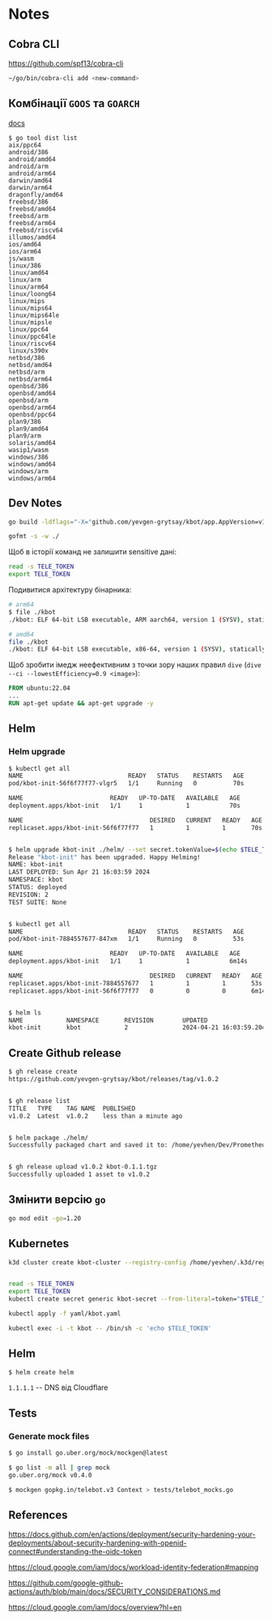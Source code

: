 # Notes

## Cobra CLI
https://github.com/spf13/cobra-cli

```sh
~/go/bin/cobra-cli add <new-command>

```

## Комбінації `GOOS` та `GOARCH`
[docs](https://go.dev/doc/install/source#environment)
```
$ go tool dist list
aix/ppc64
android/386
android/amd64
android/arm
android/arm64
darwin/amd64
darwin/arm64
dragonfly/amd64
freebsd/386
freebsd/amd64
freebsd/arm
freebsd/arm64
freebsd/riscv64
illumos/amd64
ios/amd64
ios/arm64
js/wasm
linux/386
linux/amd64
linux/arm
linux/arm64
linux/loong64
linux/mips
linux/mips64
linux/mips64le
linux/mipsle
linux/ppc64
linux/ppc64le
linux/riscv64
linux/s390x
netbsd/386
netbsd/amd64
netbsd/arm
netbsd/arm64
openbsd/386
openbsd/amd64
openbsd/arm
openbsd/arm64
openbsd/ppc64
plan9/386
plan9/amd64
plan9/arm
solaris/amd64
wasip1/wasm
windows/386
windows/amd64
windows/arm
windows/arm64
```

## Dev Notes

```sh
go build -ldflags="-X="github.com/yevgen-grytsay/kbot/app.AppVersion=v1.0.0
```

```sh
gofmt -s -w ./
```

Щоб в історії команд не залишити sensitive дані:
```sh
read -s TELE_TOKEN
export TELE_TOKEN
```

Подивитися архітектуру бінарника:
```sh
# arm64
$ file ./kbot 
./kbot: ELF 64-bit LSB executable, ARM aarch64, version 1 (SYSV), statically linked, Go BuildID=dFUkN9gBrewkchuNLQel/jHQoD8nCG19muqABdANI/MyD6bEGfVTg7pkrlv_ln/ksh8tS5dFXJu4Sm0Y-zA, with debug_info, not stripped

# amd64
file ./kbot 
./kbot: ELF 64-bit LSB executable, x86-64, version 1 (SYSV), statically linked, Go BuildID=difsgrmEqQwNcFjKB23t/zbYpMcL0C92OhTP4i_wq/EKF8uqFXJfxzP95wFk_2/Kfz--gpAmfZnNOn_t9yB, with debug_info, not stripped
```


Щоб зробити імедж неефективним з точки зору наших правил `dive` (`dive --ci --lowestEfficiency=0.9 <image>`):
```Dockerfile
FROM ubuntu:22.04
...
RUN apt-get update && apt-get upgrade -y
```


## Helm

### Helm upgrade

```sh
$ kubectl get all
NAME                             READY   STATUS    RESTARTS   AGE
pod/kbot-init-56f6f77f77-vlgr5   1/1     Running   0          70s

NAME                        READY   UP-TO-DATE   AVAILABLE   AGE
deployment.apps/kbot-init   1/1     1            1           70s

NAME                                   DESIRED   CURRENT   READY   AGE
replicaset.apps/kbot-init-56f6f77f77   1         1         1       70s


$ helm upgrade kbot-init ./helm/ --set secret.tokenValue=$(echo $TELE_TOKEN | tr -d '\n' | base64)
Release "kbot-init" has been upgraded. Happy Helming!
NAME: kbot-init
LAST DEPLOYED: Sun Apr 21 16:03:59 2024
NAMESPACE: kbot
STATUS: deployed
REVISION: 2
TEST SUITE: None


$ kubectl get all
NAME                             READY   STATUS    RESTARTS   AGE
pod/kbot-init-7884557677-847xm   1/1     Running   0          53s

NAME                        READY   UP-TO-DATE   AVAILABLE   AGE
deployment.apps/kbot-init   1/1     1            1           6m14s

NAME                                   DESIRED   CURRENT   READY   AGE
replicaset.apps/kbot-init-7884557677   1         1         1       53s
replicaset.apps/kbot-init-56f6f77f77   0         0         0       6m14s


$ helm ls
NAME            NAMESPACE       REVISION        UPDATED                                         STATUS          CHART           APP VERSION
kbot-init       kbot            2               2024-04-21 16:03:59.204850282 +0300 EEST        deployed        kbot-0.1.0      1.16.0
```

## Create Github release
```sh
$ gh release create
https://github.com/yevgen-grytsay/kbot/releases/tag/v1.0.2


$ gh release list
TITLE   TYPE    TAG NAME  PUBLISHED             
v1.0.2  Latest  v1.0.2    less than a minute ago


$ helm package ./helm/
Successfully packaged chart and saved it to: /home/yevhen/Dev/Prometheus DevOps/kbot/kbot-0.1.1.tgz


$ gh release upload v1.0.2 kbot-0.1.1.tgz
Successfully uploaded 1 asset to v1.0.2
```

## Змінити версію `go`
```sh
go mod edit -go=1.20
```


## Kubernetes

```sh
k3d cluster create kbot-cluster --registry-config /home/yevhen/.k3d/registries.yaml


read -s TELE_TOKEN
export TELE_TOKEN
kubectl create secret generic kbot-secret --from-literal=token="$TELE_TOKEN"

kubectl apply -f yaml/kbot.yaml

kubectl exec -i -t kbot -- /bin/sh -c 'echo $TELE_TOKEN'
```

## Helm
```sh
$ helm create helm
```
`1.1.1.1` -- DNS від Cloudflare

## Tests
### Generate mock files
```sh
$ go install go.uber.org/mock/mockgen@latest

$ go list -m all | grep mock
go.uber.org/mock v0.4.0

$ mockgen gopkg.in/telebot.v3 Context > tests/telebot_mocks.go
```


## References

https://docs.github.com/en/actions/deployment/security-hardening-your-deployments/about-security-hardening-with-openid-connect#understanding-the-oidc-token


https://cloud.google.com/iam/docs/workload-identity-federation#mapping


https://github.com/google-github-actions/auth/blob/main/docs/SECURITY_CONSIDERATIONS.md


https://cloud.google.com/iam/docs/overview?hl=en